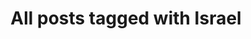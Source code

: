 ---
layout: tag
title: "All posts tagged with Israel"
permalink: /weblog/tags/israel/
taxonomy: Israel
---
